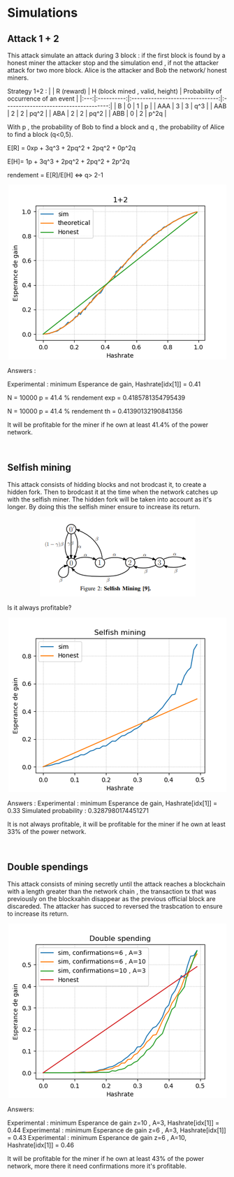 # Simulations

## Attack 1 + 2

This attack simulate an attack during  3 block : if the first block is found by a honest miner the attacker stop and the simulation end , if not the attacker attack for two more block. Alice is the attacker and Bob the network/ honest miners.

Strategy  1+2 :
|     | R (reward) | H (block mined , valid, height) | Probability of occurrence of an event |
|:---:|:----------:|:-------------------------------:|:-------------------------------------:|
|  B  |      0     |                1                |                   p                   |
| AAA |      3     |                3                |                  q^3                  |
| AAB |      2     |                2                |                  pq^2                 |
| ABA |      2     |                2                |                  pq^2                 |
| ABB |      0     |                2                |                  p^2q                 |

With p , the probability of Bob to find a block and q , the probability of Alice to find a block (q<0,5).

E[R] = 0xp + 3q^3 + 2pq^2 + 2pq^2 + 0p^2q

E[H]= 1p + 3q^3 + 2pq^2 + 2pq^2 + 2p^2q

rendement = E[R]/E[H]  <=> q> 2-1

<p align="center"> <img src="Captures/1+2.png"> </p>

Answers :

Experimental : minimum Esperance de gain, Hashrate[idx[1]] = 0.41

N = 10000 p = 41.4 %  rendement exp = 0.4185781354795439

N = 10000 p = 41.4 %  rendement th = 0.41390132190841356

It will be profitable for the miner if he own at least 41.4% of the power network.

<br>

## Selfish mining

This attack consists of hidding blocks and not brodcast it, to create a hidden fork. Then to brodcast it at the time when the network catches up with the selfish miner. The hidden fork will be taken into account as it's longer. By doing this the selfish miner ensure to increase its return.
<p align="center"> <img src="Captures/selfishschema.png"> </p>

Is it always profitable?

<p align="center"> <img src="Captures/selfishMining.png"> </p>

Answers :
Experimental : minimum Esperance de gain, Hashrate[idx[1]] = 0.33
Simulated probability : 0.3287980174451271

It is not always profitable, it will be profitable for the miner if he own at least 33% of the power network.

<br>

## Double spendings

This attack consists of mining secretly until the attack reaches a blockchain with a length greater than the network chain , the transaction tx that was previously on the blockxahin disappear as the previous official block are discareded. The attacker has succed to reversed the trasbcation to ensure to increase its return.

<p align="center"> <img src="Captures/doubleSpending.png"> </p>
Answers:

Experimental : minimum Esperance de gain  z=10 , A=3, Hashrate[idx[1]] = 0.44
Experimental : minimum Esperance de gain z=6 , A=3, Hashrate[idx[1]] = 0.43
Experimental : minimum Esperance de gain z=6 , A=10, Hashrate[idx[1]] = 0.46

It will be profitable for the miner if he own at least 43% of the power network, more there it need confirmations more it's profitable.
